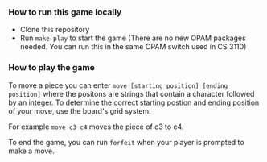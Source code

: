 ### How to run this game locally

- Clone this repository
- Run `make play` to start the game (There are no new OPAM packages needed. You can run this in the same OPAM switch used in CS 3110)

### How to play the game

To move a piece you can enter `move [starting position] [ending position]` where the positons are strings that contain a character followed by an integer. To determine the correct starting postion and ending position of your move, use the board's grid system.

For example `move c3 c4` moves the piece of c3 to c4.

To end the game, you can run `forfeit` when your player is prompted to make a move.  
